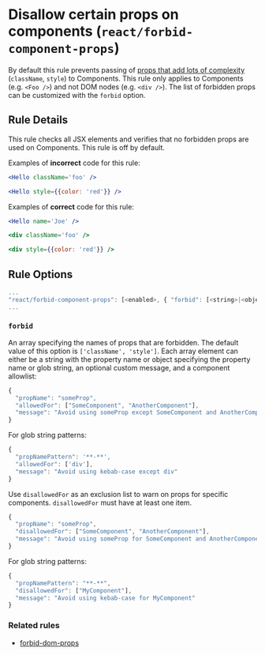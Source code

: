 # Disallow certain props on components (`react/forbid-component-props`)

<!-- end auto-generated rule header -->

By default this rule prevents passing of [props that add lots of complexity](https://medium.com/brigade-engineering/don-t-pass-css-classes-between-components-e9f7ab192785) (`className`, `style`) to Components. This rule only applies to Components (e.g. `<Foo />`) and not DOM nodes (e.g. `<div />`). The list of forbidden props can be customized with the `forbid` option.

## Rule Details

This rule checks all JSX elements and verifies that no forbidden props are used
on Components. This rule is off by default.

Examples of **incorrect** code for this rule:

```jsx
<Hello className='foo' />
```

```jsx
<Hello style={{color: 'red'}} />
```

Examples of **correct** code for this rule:

```jsx
<Hello name='Joe' />
```

```jsx
<div className='foo' />
```

```jsx
<div style={{color: 'red'}} />
```

## Rule Options

```js
...
"react/forbid-component-props": [<enabled>, { "forbid": [<string>|<object>] }]
...
```

### `forbid`

An array specifying the names of props that are forbidden. The default value of this option is `['className', 'style']`.
Each array element can either be a string with the property name or object specifying the property name or glob string, an optional
custom message, and a component allowlist:

```js
{
  "propName": "someProp",
  "allowedFor": ["SomeComponent", "AnotherComponent"],
  "message": "Avoid using someProp except SomeComponent and AnotherComponent"
}
```

For glob string patterns:

```js
{
  "propNamePattern": '**-**',
  "allowedFor": ['div'],
  "message": "Avoid using kebab-case except div"
}
```

Use `disallowedFor` as an exclusion list to warn on props for specific components. `disallowedFor` must have at least one item.

```js
{
  "propName": "someProp",
  "disallowedFor": ["SomeComponent", "AnotherComponent"],
  "message": "Avoid using someProp for SomeComponent and AnotherComponent"
}
```

For glob string patterns:

```js
{
  "propNamePattern": "**-**",
  "disallowedFor": ["MyComponent"],
  "message": "Avoid using kebab-case for MyComponent"
}
```

### Related rules

- [forbid-dom-props](./forbid-dom-props.md)
